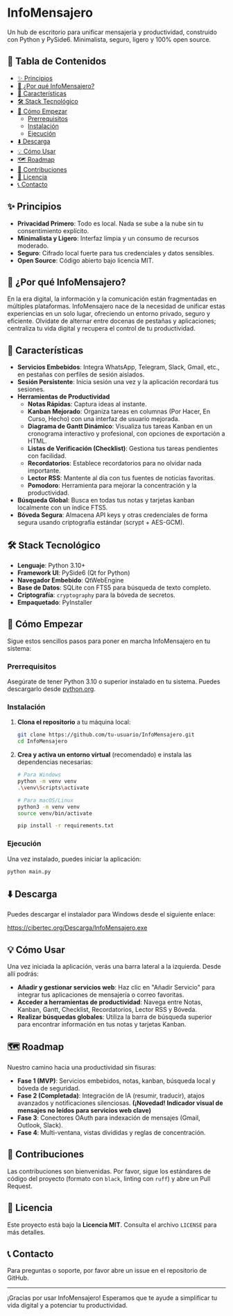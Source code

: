 # InfoMensajero

Un hub de escritorio para unificar mensajería y productividad, construido con Python y PySide6. Minimalista, seguro, ligero y 100% open source.

## 📖 Tabla de Contenidos

- [✨ Principios](#-principios)
- [🤔 ¿Por qué InfoMensajero?](#-por-qué-infomensajero)
- [🚀 Características](#-características)
- [🛠️ Stack Tecnológico](#️-stack-tecnológico)
- [🏁 Cómo Empezar](#-cómo-empezar)
  - [Prerrequisitos](#prerrequisitos)
  - [Instalación](#instalación)
  - [Ejecución](#ejecución)
- [⬇️ Descarga](#descarga)
- [💡 Cómo Usar](#-cómo-usar)
- [🗺️ Roadmap](#️-roadmap)
- [🤝 Contribuciones](#-contribuciones)
- [📄 Licencia](#-licencia)
- [📞 Contacto](#-contacto)

## ✨ Principios

*   **Privacidad Primero**: Todo es local. Nada se sube a la nube sin tu consentimiento explícito.
*   **Minimalista y Ligero**: Interfaz limpia y un consumo de recursos moderado.
*   **Seguro**: Cifrado local fuerte para tus credenciales y datos sensibles.
*   **Open Source**: Código abierto bajo licencia MIT.

## 🤔 ¿Por qué InfoMensajero?

En la era digital, la información y la comunicación están fragmentadas en múltiples plataformas. InfoMensajero nace de la necesidad de unificar estas experiencias en un solo lugar, ofreciendo un entorno privado, seguro y eficiente. Olvídate de alternar entre docenas de pestañas y aplicaciones; centraliza tu vida digital y recupera el control de tu productividad.

## 🚀 Características

*   **Servicios Embebidos**: Integra WhatsApp, Telegram, Slack, Gmail, etc., en pestañas con perfiles de sesión aislados.
*   **Sesión Persistente**: Inicia sesión una vez y la aplicación recordará tus sesiones.
*   **Herramientas de Productividad**
    *   **Notas Rápidas**: Captura ideas al instante.
    *   **Kanban Mejorado**: Organiza tareas en columnas (Por Hacer, En Curso, Hecho) con una interfaz de usuario mejorada.
    *   **Diagrama de Gantt Dinámico**: Visualiza tus tareas Kanban en un cronograma interactivo y profesional, con opciones de exportación a HTML.
    *   **Listas de Verificación (Checklist)**: Gestiona tus tareas pendientes con facilidad.
    *   **Recordatorios**: Establece recordatorios para no olvidar nada importante.
    *   **Lector RSS**: Mantente al día con tus fuentes de noticias favoritas.
    *   **Pomodoro**: Herramienta para mejorar la concentración y la productividad.
*   **Búsqueda Global**: Busca en todas tus notas y tarjetas kanban localmente con un índice FTS5.
*   **Bóveda Segura**: Almacena API keys y otras credenciales de forma segura usando criptografía estándar (scrypt + AES-GCM).


## 🛠️ Stack Tecnológico

*   **Lenguaje**: Python 3.10+
*   **Framework UI**: PySide6 (Qt for Python)
*   **Navegador Embebido**: QtWebEngine
*   **Base de Datos**: SQLite con FTS5 para búsqueda de texto completo.
*   **Criptografía**: `cryptography` para la bóveda de secretos.
*   **Empaquetado**: PyInstaller

## 🏁 Cómo Empezar

Sigue estos sencillos pasos para poner en marcha InfoMensajero en tu sistema:

### Prerrequisitos

Asegúrate de tener Python 3.10 o superior instalado en tu sistema. Puedes descargarlo desde [python.org](https://www.python.org/downloads/).

### Instalación

1.  **Clona el repositorio** a tu máquina local:
    ```bash
    git clone https://github.com/tu-usuario/InfoMensajero.git
    cd InfoMensajero
    ```

2.  **Crea y activa un entorno virtual** (recomendado) e instala las dependencias necesarias:
    ```bash
    # Para Windows
    python -m venv venv
    .\venv\Scripts\activate
    
    # Para macOS/Linux
    python3 -m venv venv
    source venv/bin/activate

    pip install -r requirements.txt
    ```

### Ejecución

Una vez instalado, puedes iniciar la aplicación:

```bash
python main.py
```

## ⬇️ Descarga

Puedes descargar el instalador para Windows desde el siguiente enlace:

https://cibertec.org/Descarga/InfoMensajero.exe

## 💡 Cómo Usar

Una vez iniciada la aplicación, verás una barra lateral a la izquierda. Desde allí podrás:
*   **Añadir y gestionar servicios web**: Haz clic en "Añadir Servicio" para integrar tus aplicaciones de mensajería o correo favoritas.
*   **Acceder a herramientas de productividad**: Navega entre Notas, Kanban, Gantt, Checklist, Recordatorios, Lector RSS y Bóveda.
*   **Realizar búsquedas globales**: Utiliza la barra de búsqueda superior para encontrar información en tus notas y tarjetas Kanban.

## 🗺️ Roadmap

Nuestro camino hacia una productividad sin fisuras:

*   **Fase 1 (MVP)**: Servicios embebidos, notas, kanban, búsqueda local y bóveda de seguridad.
*   **Fase 2 (Completada)**: Integración de IA (resumir, traducir), atajos avanzados y notificaciones silenciosas. **(¡Novedad! Indicador visual de mensajes no leídos para servicios web clave)**
*   **Fase 3**: Conectores OAuth para indexación de mensajes (Gmail, Outlook, Slack).
*   **Fase 4**: Multi-ventana, vistas divididas y reglas de concentración.

## 🤝 Contribuciones

Las contribuciones son bienvenidas. Por favor, sigue los estándares de código del proyecto (formato con `black`, linting con `ruff`) y abre un Pull Request.

## 📄 Licencia

Este proyecto está bajo la **Licencia MIT**. Consulta el archivo `LICENSE` para más detalles.

## 📞 Contacto

Para preguntas o soporte, por favor abre un issue en el repositorio de GitHub.

---

¡Gracias por usar InfoMensajero! Esperamos que te ayude a simplificar tu vida digital y a potenciar tu productividad.
